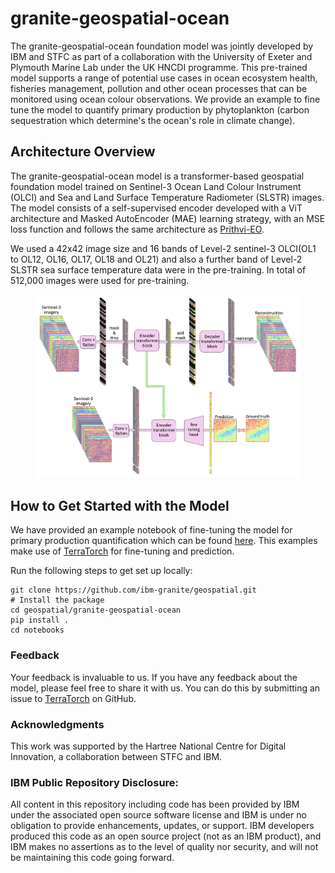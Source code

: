 # granite-geospatial-ocean

The granite-geospatial-ocean foundation model was jointly developed by IBM and STFC as part of a collaboration with the University of Exeter and Plymouth Marine Lab under the UK HNCDI programme. This pre-trained model supports a range of potential use cases in ocean ecosystem health, fisheries management, pollution and other ocean processes that can be monitored using ocean colour observations. We provide an example to fine tune the model to quantify primary production by phytoplankton (carbon sequestration which determine's the ocean's role in climate change).


## Architecture Overview

The granite-geospatial-ocean model is a transformer-based geospatial foundation model trained on Sentinel-3 Ocean Land Colour Instrument (OLCI) and Sea and Land Surface Temperature Radiometer (SLSTR) images. The model consists of a self-supervised encoder developed with a ViT architecture and Masked AutoEncoder (MAE) learning strategy, with an MSE loss function and follows the same architecture as [Prithvi-EO](https://huggingface.co/collections/ibm-nasa-geospatial/prithvi-for-earth-observation-6740a7a81883466bf41d93d6). 

We used a 42x42 image size and 16 bands of Level-2 sentinel-3 OLCI(OL1 to OL12, OL16, OL17, OL18 and OL21) and also a further band of Level-2 SLSTR sea surface temperature data were in the pre-training. In total of 512,000 images were used for pre-training.


<figure>
    <img src='./resources/images/model_architecture.png' alt='Model Architecture' />
</figure>


## How to Get Started with the Model 

We have provided an example notebook of fine-tuning the model for primary production quantification which can be found [here](./notebooks/fine_tuning.ipynb). This examples make use of [TerraTorch](https://github.com/IBM/terratorch) for fine-tuning and prediction.

Run the following steps to get set up locally:

```
git clone https://github.com/ibm-granite/geospatial.git
# Install the package
cd geospatial/granite-geospatial-ocean
pip install .
cd notebooks
```

### Feedback

Your feedback is invaluable to us. If you have any feedback about the model, please feel free to share it with us. You can do this by submitting an issue to [TerraTorch](https://github.com/IBM/terratorch) on GitHub.

### Acknowledgments
This work was supported by the Hartree National Centre for Digital Innovation, a collaboration between STFC and IBM.

### IBM Public Repository Disclosure: 	
All content in this repository including code has been provided by IBM under the associated open source software license and IBM is under no obligation to provide enhancements, updates, or support. IBM developers produced this code as an open source project (not as an IBM product), and IBM makes no assertions as to the level of quality nor security, and will not be maintaining this code going forward.

